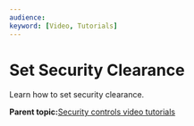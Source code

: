 ```yaml
---
audience: 
keyword: [Video, Tutorials]
---
```


# Set Security Clearance

Learn how to set security clearance.

  

**Parent topic:**[Security controls video tutorials](../concepts/security-control-video-tutorials.md)

